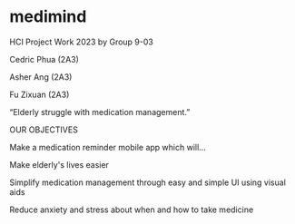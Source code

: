 # medimind

HCI Project Work 2023 by Group 9-03

Cedric Phua (2A3)

Asher Ang (2A3)

Fu Zixuan (2A3) 


“Elderly struggle with medication management.”

OUR OBJECTIVES

Make a medication reminder mobile app which will...

Make elderly's lives easier 

Simplify medication management through easy and simple UI using visual aids 

Reduce anxiety and stress about when and how to take medicine
